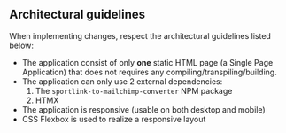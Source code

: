 ## Architectural guidelines
When implementing changes, respect the architectural guidelines listed below:
- The application consist of only **one** static HTML page (a Single Page Application) that does not requires any compiling/transpiling/building.
- The application can only use 2 external dependencies:
  1. The `sportlink-to-mailchimp-converter` NPM package
  2. HTMX
- The application is responsive (usable on both desktop and mobile)
- CSS Flexbox is used to realize a responsive layout
